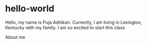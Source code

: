 # hello-world 
Hello, my name is Puja Adhikari. Currently, I am living in Lexington, Kentucky with my family. I am so excited to start this class

About me 
